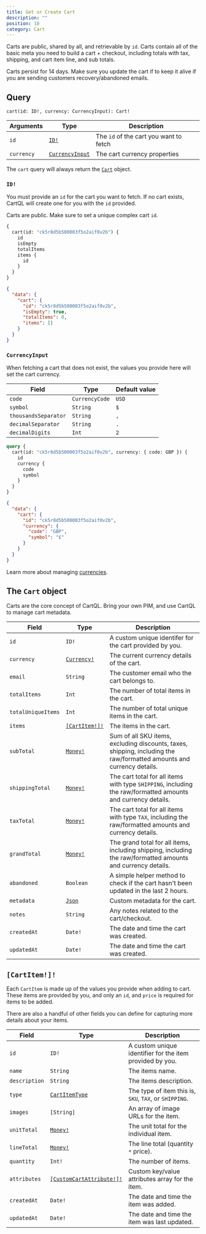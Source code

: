 ```yaml
---
title: Get or Create Cart
description: ""
position: 10
category: Cart
---
```


Carts are public, shared by all, and retrievable by `id`. Carts contain all of the basic meta you need to build a cart + checkout, including totals with tax, shipping, and cart item line, and sub totals.

<alert type="info">

Carts persist for 14 days. Make sure you update the cart if to keep it alive if you are sending customers recovery/abandoned emails.

</alert>

## Query

`cart(id: ID!, currency: CurrencyInput): Cart!`

| Arguments  | Type                              | Description                            |
| ---------- | --------------------------------- | -------------------------------------- |
| `id`       | [`ID!`](#id)                      | The `id` of the cart you want to fetch |
| `currency` | [`CurrencyInput`](#currencyinput) | The cart currency properties           |

The `cart` query will always return the [`Cart`](/graphql-types#cart) object.

### `ID!`

You must provide an `id` for the cart you want to fetch. If no cart exists, CartQL will create one for you with the `id` provided.

<alert type="warning">

Carts are public. Make sure to set a unique complex cart `id`.

</alert>

<code-group>
  <code-block label="Request" active>

```graphql
{
  cart(id: "ck5r8d5b500003f5o2aif0v2b") {
    id
    isEmpty
    totalItems
    items {
      id
    }
  }
}
```

  </code-block>
  <code-block label="Response">

```json
{
  "data": {
    "cart": {
      "id": "ck5r8d5b500003f5o2aif0v2b",
      "isEmpty": true,
      "totalItems": 0,
      "items": []
    }
  }
}
```

  </code-block>
</code-group>

### `CurrencyInput`

When fetching a cart that does not exist, the values you provide here will set the cart currency.

| Field                | Type           | Default value |
| -------------------- | -------------- | ------------- |
| `code`               | `CurrencyCode` | `USD`         |
| `symbol`             | `String`       | `$`           |
| `thousandsSeparator` | `String`       | `,`           |
| `decimalSeparator`   | `String`       | `.`           |
| `decimalDigits`      | `Int`          | `2`           |

<code-group>
  <code-block label="Request" active>

```graphql
query {
  cart(id: "ck5r8d5b500003f5o2aif0v2b", currency: { code: GBP }) {
    id
    currency {
      code
      symbol
    }
  }
}
```

  </code-block>
  <code-block label="Response">

```json
{
  "data": {
    "cart": {
      "id": "ck5r8d5b500003f5o2aif0v2b",
      "currency": {
        "code": "GBP",
        "symbol": "£"
      }
    }
  }
}
```

  </code-block>
</code-group>

Learn more about managing [currencies](/currency).

## The `Cart` object

Carts are the core concept of CartQL. Bring your own PIM, and use CartQL to manage cart metadata.

| Field              | Type                              | Description                                                                                                           |
| ------------------ | --------------------------------- | --------------------------------------------------------------------------------------------------------------------- |
| `id`               | `ID!`                             | A custom unique identifer for the cart provided by you.                                                               |
| `currency`         | [`Currency!`](/currency#currency) | The current currency details of the cart.                                                                             |
| `email`            | `String`                          | The customer email who the cart belongs to.                                                                           |
| `totalItems`       | `Int`                             | The number of total items in the cart.                                                                                |
| `totalUniqueItems` | `Int`                             | The number of total unique items in the cart.                                                                         |
| `items`            | [`[CartItem!]!`](#cartitem)       | The items in the cart.                                                                                                |
| `subTotal`         | [`Money!`](/currency#money)       | Sum of all SKU items, excluding discounts, taxes, shipping, including the raw/formatted amounts and currency details. |
| `shippingTotal`    | [`Money!`](/currency#money)       | The cart total for all items with type `SHIPPING`, including the raw/formatted amounts and currency details.          |
| `taxTotal`         | [`Money!`](/currency#money)       | The cart total for all items with type `TAX`, including the raw/formatted amounts and currency details.               |
| `grandTotal`       | [`Money!`](/currency#money)       | The grand total for all items, including shipping, including the raw/formatted amounts and currency details.          |  | `isEmpty` | `Boolean` | A simple helper method to check if the cart is empty. |
| `abandoned`        | `Boolean`                         | A simple helper method to check if the cart hasn't been updated in the last 2 hours.                                  |
| `metadata`         | [`Json`](/metadata)               | Custom metadata for the cart.                                                                                         |
| `notes`            | `String`                          | Any notes related to the cart/checkout.                                                                               |
| `createdAt`        | `Date!`                           | The date and time the cart was created.                                                                               |
| `updatedAt`        | `Date!`                           | The date and time the cart was created.                                                                               |

## `[CartItem!]!`

Each `CartItem` is made up of the values you provide when adding to cart. These items are provided by you, and only an `id`, and `price` is required for items to be added.

There are also a handful of other fields you can define for capturing more details about your items.

| Field         | Type                                               | Description                                              |
| ------------- | -------------------------------------------------- | -------------------------------------------------------- |
| `id`          | `ID!`                                              | A custom unique identifier for the item provided by you. |
| `name`        | `String`                                           | The items name.                                          |
| `description` | `String`                                           | The items description.                                   |
| `type`        | [`CartItemType`](/add-cart-item#cartitemtype--sku) | The type of item this is, `SKU`, `TAX`, or `SHIPPING`.   |
| `images`      | `[String]`                                         | An array of image URLs for the item.                     |
| `unitTotal`   | [`Money!`](/currency#money)                        | The unit total for the individual item.                  |
| `lineTotal`   | [`Money!`](/currency#money)                        | The line total (quantity `*` price).                     |
| `quantity`    | `Int!`                                             | The number of items.                                     |
| `attributes`  | [`[CustomCartAttribute!]!`](#customcartattribute)  | Custom key/value attributes array for the item.          |
| `createdAt`   | `Date!`                                            | The date and time the item was added.                    |
| `updatedAt`   | `Date!`                                            | The date and time the item was last updated.             |
